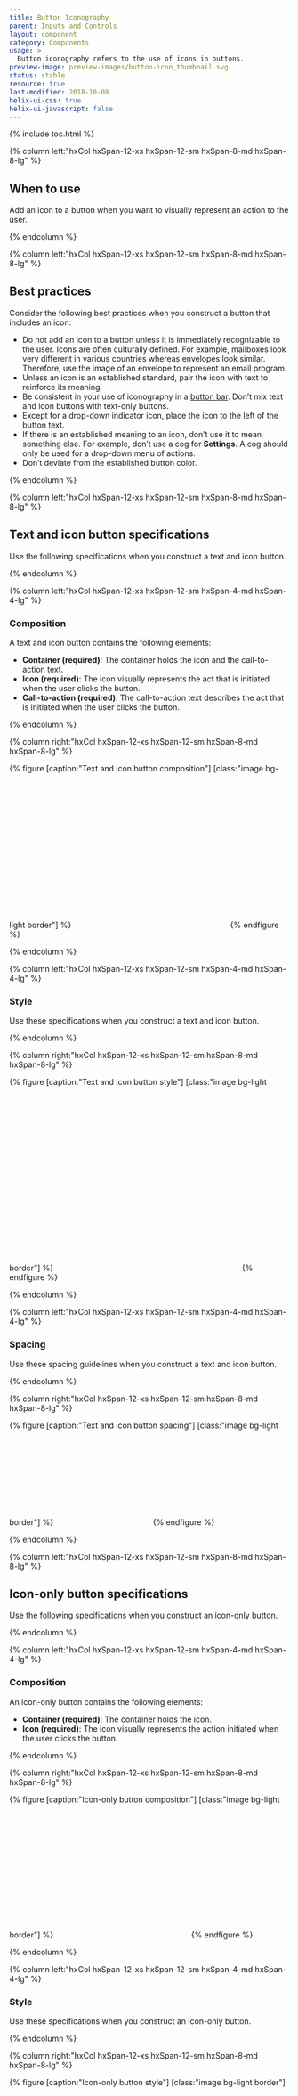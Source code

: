 ```yaml
---
title: Button Iconography
parent: Inputs and Controls
layout: component
category: Components
usage: >
  Button iconography refers to the use of icons in buttons.
preview-image: preview-images/button-icon_thumbnail.svg
status: stable
resource: true
last-modified: 2018-10-08
helix-ui-css: true
helix-ui-javascript: false
---
```


{% include toc.html %}

<section class="static-section" markdown="1">

<div class="hxRow" markdown="1">

{% column left:"hxCol hxSpan-12-xs hxSpan-12-sm hxSpan-8-md hxSpan-8-lg" %}

## When to use

Add an icon to a button when you want to visually represent an action to the user.

{% endcolumn %}

</div>

</section>

<section class="static-section" markdown="1">

<div class="hxRow" markdown="1">

{% column left:"hxCol hxSpan-12-xs hxSpan-12-sm hxSpan-8-md hxSpan-8-lg" %}

## Best practices

Consider the following best practices when you construct a button that includes an icon:

- Do not add an icon to a button unless it is immediately recognizable to the user. Icons are often culturally defined. For example, mailboxes look very different in various countries whereas envelopes look similar. Therefore, use the image of an envelope to represent an email program.
- Unless an icon is an established standard, pair the icon with text to reinforce its meaning.
- Be consistent in your use of iconography in a [button bar]({{site.baseurl}}/component/buttons-bar.html). Don’t mix text and icon buttons with text-only buttons.
- Except for a drop-down indicator icon, place the icon to the left of the button text.
- If there is an established meaning to an icon, don’t use it to mean something else. For example, don’t use a cog for **Settings**. A cog should only be used for a drop-down menu of actions.
- Don’t deviate from the established button color.

{% endcolumn %}

</div>

</section>

<section class="static-section" markdown="1">

<div class="hxRow" markdown="1">

{% column left:"hxCol hxSpan-12-xs hxSpan-12-sm hxSpan-8-md hxSpan-8-lg" %}

## Text and icon button specifications

Use the following specifications when you construct a text and icon button.

{% endcolumn %}

</div>

</section>

<section class="static-section" markdown="1">

<div class="hxRow" markdown="1">

{% column left:"hxCol hxSpan-12-xs hxSpan-12-sm hxSpan-4-md hxSpan-4-lg" %}

### Composition

A text and icon button contains the following elements:

- **Container (required)**: The container holds the icon and the call-to-action text.
- **Icon (required)**: The icon visually represents the act that is initiated when the user clicks the button.
- **Call-to-action (required)**: The call-to-action text describes the act that is initiated when the user clicks the button.

{% endcolumn %}

{% column right:"hxCol hxSpan-12-xs hxSpan-12-sm hxSpan-8-md hxSpan-8-lg" %}

{% figure [caption:"Text and icon button composition"] [class:"image bg-light border"] %}
<embed src="{{site.url}}/assets/images/components/inputs-and-controls/button-iconography/buttoniconography-txtwicon-composition.png" width="278"/>
{% endfigure %}

{% endcolumn %}

</div>

</section>

<section class="static-section" markdown="1">

<div class="hxRow" markdown="1">

{% column left:"hxCol hxSpan-12-xs hxSpan-12-sm hxSpan-4-md hxSpan-4-lg" %}

### Style

Use these specifications when you construct a text and icon button.

{% endcolumn %}

{% column right:"hxCol hxSpan-12-xs hxSpan-12-sm hxSpan-8-md hxSpan-8-lg" %}

{% figure [caption:"Text and icon button style"] [class:"image bg-light border"] %}
<embed src="{{site.url}}/assets/images/components/inputs-and-controls/button-iconography/buttoniconography-txtwicon-style.png" width="331"/>
{% endfigure %}

{% endcolumn %}

</div>

</section>

<section class="static-section" markdown="1">

<div class="hxRow" markdown="1">

{% column left:"hxCol hxSpan-12-xs hxSpan-12-sm hxSpan-4-md hxSpan-4-lg" %}

### Spacing

Use these spacing guidelines when you construct a text and icon button.

{% endcolumn %}

{% column right:"hxCol hxSpan-12-xs hxSpan-12-sm hxSpan-8-md hxSpan-8-lg" %}

{% figure [caption:"Text and icon button spacing"] [class:"image bg-light border"] %}
<embed src="{{site.url}}/assets/images/components/inputs-and-controls/button-iconography/buttoniconography-txtwicon-spacing.png" width="171"/>
{% endfigure %}

{% endcolumn %}

</div>

</section>

<section class="static-section" markdown="1">

<div class="hxRow" markdown="1">

{% column left:"hxCol hxSpan-12-xs hxSpan-12-sm hxSpan-8-md hxSpan-8-lg" %}

## Icon-only button specifications

Use the following specifications when you construct an icon-only button.

{% endcolumn %}

</div>

</section>

<section class="static-section" markdown="1">

<div class="hxRow" markdown="1">

{% column left:"hxCol hxSpan-12-xs hxSpan-12-sm hxSpan-4-md hxSpan-4-lg" %}

### Composition

An icon-only button contains the following elements:

- **Container (required)**: The container holds the icon.
- **Icon (required)**: The icon visually represents the action initiated when the user clicks the button.

{% endcolumn %}

{% column right:"hxCol hxSpan-12-xs hxSpan-12-sm hxSpan-8-md hxSpan-8-lg" %}

{% figure [caption:"Icon-only button composition"] [class:"image bg-light border"] %}
<embed src="{{site.url}}/assets/images/components/inputs-and-controls/button-iconography/buttoniconography-icononly-composition.png" width="240"/>
{% endfigure %}

{% endcolumn %}

</div>

</section>

<section class="static-section" markdown="1">

<div class="hxRow" markdown="1">

{% column left:"hxCol hxSpan-12-xs hxSpan-12-sm hxSpan-4-md hxSpan-4-lg" %}

### Style

Use these specifications when you construct an icon-only button.

{% endcolumn %}

{% column right:"hxCol hxSpan-12-xs hxSpan-12-sm hxSpan-8-md hxSpan-8-lg" %}

{% figure [caption:"Icon-only button style"] [class:"image bg-light border"] %}
<embed src="{{site.url}}/assets/images/components/inputs-and-controls/button-iconography/buttoniconography-icononly-style.png" width="271"/>
{% endfigure %}

{% endcolumn %}

</div>

</section>

<section class="static-section" markdown="1">

<div class="hxRow" markdown="1">

{% column left:"hxCol hxSpan-12-xs hxSpan-12-sm hxSpan-4-md hxSpan-4-lg" %}

### Spacing

Use these spacing guidelines when you construct an icon-only button.

{% endcolumn %}

{% column right:"hxCol hxSpan-12-xs hxSpan-12-sm hxSpan-8-md hxSpan-8-lg" %}

{% figure [caption:"Icon-only button spacing"] [class:"image bg-light border"] %}
<embed src="{{site.url}}/assets/images/components/inputs-and-controls/button-iconography/buttoniconography-icononly-spacing.png" width="239"/>
{% endfigure %}

{% endcolumn %}

</div>

</section>

<section class="static-section" markdown="1">

<div class="hxRow" markdown="1">

{% column left:"hxCol hxSpan-12-xs hxSpan-12-sm hxSpan-4-md hxSpan-4-lg" %}

## States

Icon-only buttons can exist in *default*, *hover*, *disabled*, and *focus* states.

Rather than using Cyan 900 to color the tertiary buttons, use `#424242` to make them more subdued and less overwhelming to the user.

See [focus states]({{site.baseurl}}/style/focus-states.html) for guidance in constructing focused state icon buttons.

{% endcolumn %}

{% column right:"hxCol hxSpan-12-xs hxSpan-12-sm hxSpan-8-md hxSpan-8-lg" %}

{% figure [caption:"Icon-only button states"] [class:"image bg-light border"] %}
<embed src="{{site.url}}/assets/images/components/inputs-and-controls/button-iconography/buttoniconography-icononly-states-modtertiary.png" width="270"/>
{% endfigure %}

{% endcolumn %}

</div>

</section>

<section class="static-section" markdown="1">

<div class="hxRow" markdown="1">

{% column left:"hxCol hxSpan-12-xs hxSpan-12-sm hxSpan-8-md hxSpan-8-lg" %}

## Examples

This section includes examples of common icon buttons that you can use when constructing a control panel page.

{% endcolumn %}

</div>

</section>

<section class="static-section" markdown="1">

<div class="hxRow" markdown="1">

{% column left:"hxCol hxSpan-12-xs hxSpan-12-sm hxSpan-4-md hxSpan-4-lg" %}

### Common icon buttons

Choose from a variety of standard icon buttons. See the [Helix Toolkit](https://rackerlabs.github.io/helix-ui/components/icons/) for more information about icons.

{% endcolumn %}

{% column right:"hxCol hxSpan-12-xs hxSpan-12-sm hxSpan-8-md hxSpan-8-lg" %}

{% figure [caption:"Common icon buttons"] [class:"image bg-light border"] %}
<embed src="{{site.url}}/assets/images/components/inputs-and-controls/button-iconography/buttoniconography-icononly-examples-common.png" width="440"/>
{% endfigure %}

{% endcolumn %}

</div>

</section>

<section class="static-section" markdown="1">

<div class="hxRow" markdown="1">

{% column left:"hxCol hxSpan-12-xs hxSpan-12-sm hxSpan-4-md hxSpan-4-lg" %}

### Secondary filter

When you add a filter button to a page, ensure it is a secondary button. Do not use a primary button for a filter.

{% endcolumn %}

{% column right:"hxCol hxSpan-12-xs hxSpan-12-sm hxSpan-8-md hxSpan-8-lg" %}

{% figure [caption:"Secondary filter buttons"] [class:"image bg-light border"] %}
<embed src="{{site.url}}/assets/images/components/inputs-and-controls/button-iconography/buttoniconography-icononly-examples-secondary-filter.png" width="633"/>
{% endfigure %}

{% endcolumn %}

</div>

</section>

<section class="static-section" markdown="1">

<div class="hxRow" markdown="1">

{% column left:"hxCol hxSpan-12-xs hxSpan-12-sm hxSpan-4-md hxSpan-4-lg" %}

### Cog

The cog is the most prevalent workflow-based icon button used in Rackspace systems. When the user clicks a cog, a drop-down menu of actions appears.  

{% endcolumn %}

{% column right:"hxCol hxSpan-12-xs hxSpan-12-sm hxSpan-8-md hxSpan-8-lg" %}

{% figure [caption:"Cog buttons"] [class:"image bg-light border"] %}
<embed src="{{site.url}}/assets/images/components/inputs-and-controls/button-iconography/buttoniconography-icononly-examples-modtert-cog.png" width="633"/>
{% endfigure %}

{% endcolumn %}

</div>

</section>
